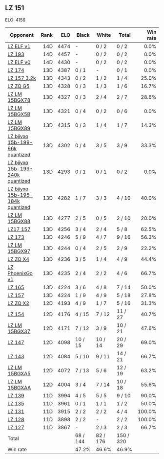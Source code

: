 ## LZ 151 ##

ELO: 4156

Opponent | Rank | ELO | Black | White | Total | Win rate
---------|-----:|----:|-------|-------|-------|-------:
[LZ ELF v1](LZ%20ELF%20v1.md) | 14D | 4474 | - | 0 / 2 | 0 / 2 | 0.0%
[LZ 193](LZ%20193.md) | 14D | 4457 | - | 0 / 2 | 0 / 2 | 0.0%
[LZ ELF v0](LZ%20ELF%20v0.md) | 14D | 4430 | - | 0 / 2 | 0 / 2 | 0.0%
[LZ 174](LZ%20174.md) | 13D | 4387 | 0 / 1 | - | 0 / 1 | 0.0%
[LZ 157 3.2k](LZ%20157%203.2k.md) | 13D | 4343 | 0 / 2 | 1 / 2 | 1 / 4 | 25.0%
[LZ ZQ G5](LZ%20ZQ%20G5.md) | 13D | 4328 | 0 / 3 | 1 / 3 | 1 / 6 | 16.7%
[LZ LM 15BGX78](LZ%20LM%2015BGX78.md) | 13D | 4327 | 0 / 3 | 2 / 4 | 2 / 7 | 28.6%
[LZ LM 15BGX5B](LZ%20LM%2015BGX5B.md) | 13D | 4321 | 0 / 4 | 0 / 2 | 0 / 6 | 0.0%
[LZ LM 15BGX89](LZ%20LM%2015BGX89.md) | 13D | 4315 | 0 / 3 | 1 / 4 | 1 / 7 | 14.3%
[LZ bjiyxo 15b-199-96k quantized](LZ%20bjiyxo%2015b-199-96k%20quantized.md) | 13D | 4302 | 0 / 4 | 3 / 5 | 3 / 9 | 33.3%
[LZ bjiyxo 15b-199-240k quantized](LZ%20bjiyxo%2015b-199-240k%20quantized.md) | 13D | 4293 | 0 / 1 | 0 / 1 | 0 / 2 | 0.0%
[LZ bjiyxo 15b-195-184k quantized](LZ%20bjiyxo%2015b-195-184k%20quantized.md) | 13D | 4282 | 1 / 7 | 3 / 3 | 4 / 10 | 40.0%
[LZ LM 15BGX88](LZ%20LM%2015BGX88.md) | 13D | 4277 | 2 / 5 | 0 / 5 | 2 / 10 | 20.0%
[LZ17 157](LZ17%20157.md) | 13D | 4256 | 3 / 4 | 2 / 4 | 5 / 8 | 62.5%
[LZ 173](LZ%20173.md) | 13D | 4246 | 5 / 9 | 4 / 7 | 9 / 16 | 56.3%
[LZ LM 15BGX97](LZ%20LM%2015BGX97.md) | 13D | 4244 | 0 / 4 | 2 / 5 | 2 / 9 | 22.2%
[LZ ZQ X4](LZ%20ZQ%20X4.md) | 13D | 4236 | 3 / 5 | 1 / 4 | 4 / 9 | 44.4%
[LZ PhoenixGo v1](LZ%20PhoenixGo%20v1.md) | 13D | 4235 | 2 / 4 | 2 / 2 | 4 / 6 | 66.7%
[LZ 165](LZ%20165.md) | 13D | 4224 | 3 / 6 | 4 / 8 | 7 / 14 | 50.0%
[LZ 157](LZ%20157.md) | 13D | 4224 | 1 / 9 | 4 / 9 | 5 / 18 | 27.8%
[LZ ZQ X2](LZ%20ZQ%20X2.md) | 12D | 4193 | 4 / 9 | 1 / 7 | 5 / 16 | 31.3%
[LZ 154](LZ%20154.md) | 12D | 4176 | 4 / 15 | 7 / 12 | 11 / 27 | 40.7%
[LZ LM 15BGX37](LZ%20LM%2015BGX37.md) | 12D | 4171 | 7 / 12 | 3 / 9 | 10 / 21 | 47.6%
[LZ 147](LZ%20147.md) | 12D | 4098 | 10 / 15 | 10 / 14 | 20 / 29 | 69.0%
[LZ 143](LZ%20143.md) | 12D | 4084 | 5 / 10 | 9 / 11 | 14 / 21 | 66.7%
[LZ LM 15BGXA5](LZ%20LM%2015BGXA5.md) | 12D | 4072 | 7 / 13 | 5 / 6 | 12 / 19 | 63.2%
[LZ LM 15BGXAA](LZ%20LM%2015BGXAA.md) | 12D | 4004 | 3 / 4 | 7 / 14 | 10 / 18 | 55.6%
[LZ 139](LZ%20139.md) | 11D | 3994 | 4 / 5 | 5 / 5 | 9 / 10 | 90.0%
[LZ 135](LZ%20135.md) | 11D | 3961 | 0 / 1 | 1 / 1 | 1 / 2 | 50.0%
[LZ 131](LZ%20131.md) | 11D | 3915 | 2 / 2 | 2 / 2 | 4 / 4 | 100.0%
[LZ 128](LZ%20128.md) | 11D | 3898 | 2 / 2 | - | 2 / 2 | 100.0%
[LZ 127](LZ%20127.md) | 11D | 3867 | - | 2 / 3 | 2 / 3 | 66.7%
Total | | | 68 / 144 | 82 / 176 | 150 / 320 | 
Win rate| | | 47.2% | 46.6% | 46.9% | 
